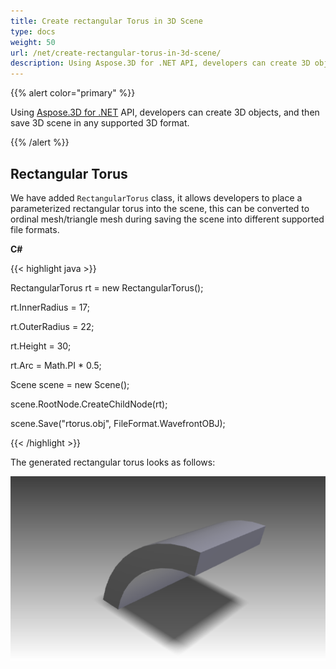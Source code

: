 ```yaml
---
title: Create rectangular Torus in 3D Scene
type: docs
weight: 50
url: /net/create-rectangular-torus-in-3d-scene/
description: Using Aspose.3D for .NET API, developers can create 3D objects, and then save 3D scene in any supported 3D format.
---
```


{{% alert color="primary" %}} 

Using [Aspose.3D for .NET](https://products.aspose.com/3d/net/) API, developers can create 3D objects, and then save 3D scene in any supported 3D format.

{{% /alert %}} 
## **Rectangular Torus**
We have added `RectangularTorus` class, it allows developers to place a parameterized rectangular torus into the scene, this can be converted to ordinal mesh/triangle mesh during saving the scene into different supported file formats.

**C#**

{{< highlight java >}}

 RectangularTorus rt = new RectangularTorus();

rt.InnerRadius = 17;

rt.OuterRadius = 22;

rt.Height = 30;

rt.Arc = Math.PI * 0.5;

Scene scene = new Scene();

scene.RootNode.CreateChildNode(rt);

scene.Save("rtorus.obj", FileFormat.WavefrontOBJ);

{{< /highlight >}}

The generated rectangular torus looks as follows:

![todo:image_alt_text](create-rectangular-torus-in-3d-scene_1.png)
